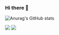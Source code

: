 ### Hi there 👋

![Anurag's GitHub stats](https://github-readme-stats.vercel.app/api?username=jjunhaa0211&show_icons=true&theme=dark)

<img src="https://img.shields.io/badge/Swift-white?style=red&logo=Swift&logoColor=F05138"/>

<img src="https://img.shields.io/badge/{내용}-{배경 색깔}?style={스타일}&logo={로고이름}&logoColor={로고 색깔}"/>
